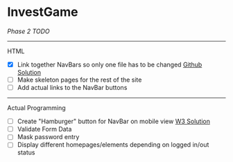 # InvestGame


*Phase 2 TODO*

---

HTML
- [X] Link together NavBars so only one file has to be changed [Github Solution](https://stackoverflow.com/questions/31954089/how-can-i-reuse-a-navigation-bar-on-multiple-pages)
- [ ] Make skeleton pages for the rest of the site
- [ ] Add actual links to the NavBar buttons

---

Actual Programming
- [ ] Create "Hamburger" button for NavBar on mobile view [W3 Solution](https://www.w3schools.com/howto/howto_css_menu_icon.asp)
- [ ] Validate Form Data
- [ ] Mask password entry
- [ ] Display different homepages/elements depending on logged in/out status

